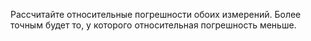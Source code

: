 Рассчитайте относительные погрешности обоих измерений. Более точным будет то, у которого относительная погрешность меньше.